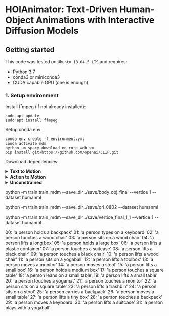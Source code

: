 # HOIAnimator: Text-Driven Human-Object Animations with Interactive Diffusion Models

## Getting started

This code was tested on `Ubuntu 18.04.5 LTS` and requires:

* Python 3.7
* conda3 or miniconda3
* CUDA capable GPU (one is enough)

### 1. Setup environment

Install ffmpeg (if not already installed):

```shell
sudo apt update
sudo apt install ffmpeg
```

Setup conda env:
```shell
conda env create -f environment.yml
conda activate mdm
python -m spacy download en_core_web_sm
pip install git+https://github.com/openai/CLIP.git
```

Download dependencies:

<details>
  <summary><b>Text to Motion</b></summary>

```bash
bash prepare/download_smpl_files.sh
bash prepare/download_glove.sh
bash prepare/download_t2m_evaluators.sh
```
</details>

<details>
  <summary><b>Action to Motion</b></summary>

```bash
bash prepare/download_smpl_files.sh
bash prepare/download_recognition_models.sh
```
</details>

<details>
  <summary><b>Unconstrained</b></summary>

```bash
bash prepare/download_smpl_files.sh
bash prepare/download_recognition_models.sh
bash prepare/download_recognition_unconstrained_models.sh
```
</details>



python -m train.train_mdm --save_dir ./save/body_obj_final  --vertice 1  --dataset humanml 


python -m train.train_mdm --save_dir ./save/ori_0802  --dataset humanml

python -m train.train_mdm --save_dir ./save/vertice_final_1_1  --vertice 1 --dataset humanml 

00:
'a person holds a backpack'
01:
'a person types on a keyboard'
02:
'a person touches a wood chair'
03:
'a person sits on a wood chair'
04:
'a person lifts a long box'
05:
'a person holds a large box'
06:
'a person lifts a plastic container'
07:
'a person touches a suitcase'
08:
'a person lifts a black chair'
09:
'a person touches a black chair'
10:
'a person lifts a wood chair'
11:
'a person sits on a yogaball'
12:
'a person lifts a toolbox'
13:
'a person moves a monitor'
14:
'a person moves a stool'
15:
'a person lifts a small box'
16:
'a person holds a medium box'
17:
'a person touches a square table'
18:
'a person leans on a small table'
19:
'a person lifts a small table'
20:
'a person touches a yogamat'
21:
'a person touches a monitor'
22:
'a person sits on a square table'
23:
'a person lifts a trashbin'
24:
'a person sits on a stool'
25:
'a person carries a backpack'
26:
'a person moves a small table'
27:
'a person lifts a tiny box'
28:
'a person touches a backpack'
29:
'a person moves a keyboard'
30:
'a person lifts a suitcase'
31:
'a person plays with a yogaball'